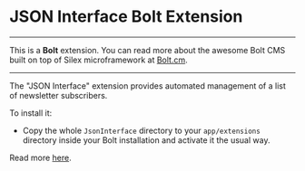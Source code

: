 JSON Interface Bolt Extension
======================================

---

This is a **Bolt** extension. You can read more about the awesome Bolt CMS built on top of Silex microframework at [Bolt.cm](http://bolt.cm).

---

The "JSON Interface" extension provides automated management of a list of newsletter subscribers.

To install it:

- Copy the whole `JsonInterface` directory to your `app/extensions` directory inside your Bolt installation and activate it the usual way. 

Read more [here](JsonInterface/readme.md).

